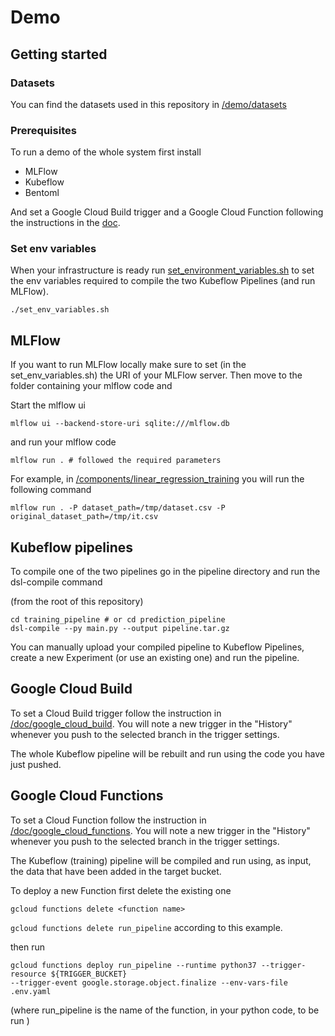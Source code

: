 # Demo

## Getting started

### Datasets
You can find the datasets used in this repository in [/demo/datasets](/demo/datasets)

### Prerequisites
To run a demo of the whole system first install
* MLFlow
* Kubeflow
* Bentoml

And set a Google Cloud Build trigger and a Google Cloud Function following the instructions in the [doc](/doc). 

### Set env variables
When your infrastructure is ready run [set_environment_variables.sh](set_environment_variables.sh) to set the env
variables required to compile the two Kubeflow Pipelines (and run MLFlow).

```
./set_env_variables.sh
```

## MLFlow
If you want to run MLFlow locally make sure to set (in the set_env_variables.sh) the URI of your MLFlow server.
Then move to the folder containing your mlflow code and

Start the mlflow ui
```
mlflow ui --backend-store-uri sqlite:///mlflow.db
```

and run your mlflow code
```
mlflow run . # followed the required parameters
```

For example, in [/components/linear_regression_training](/components/linear_regression_training) you will run the
following command

```
mlflow run . -P dataset_path=/tmp/dataset.csv -P original_dataset_path=/tmp/it.csv
```

## Kubeflow pipelines
To compile one of the two pipelines go in the pipeline directory and run the dsl-compile command

(from the root of this repository)
```
cd training_pipeline # or cd prediction_pipeline
dsl-compile --py main.py --output pipeline.tar.gz
```

You can manually upload your compiled pipeline to Kubeflow Pipelines, create a new Experiment (or use an existing one)
and run the pipeline.

## Google Cloud Build
To set a Cloud Build trigger follow the instruction in [/doc/google_cloud_build](/doc/google_cloud_build).
You will note a new trigger in the "History" whenever you push to the selected branch in the trigger settings.

The whole Kubeflow pipeline will be rebuilt and run using the code you have just pushed.

## Google Cloud Functions
To set a Cloud Function follow the instruction in [/doc/google_cloud_functions](/doc/google_cloud_functions).
You will note a new trigger in the "History" whenever you push to the selected branch in the trigger settings.

The Kubeflow (training) pipeline will be compiled and run using, as input, the data that have been added in the target
 bucket.
 
To deploy a new Function first delete the existing one

```
gcloud functions delete <function name>
```

```gcloud functions delete run_pipeline``` according to this example.

then run 

 ```
gcloud functions deploy run_pipeline --runtime python37 --trigger-resource ${TRIGGER_BUCKET}
--trigger-event google.storage.object.finalize --env-vars-file .env.yaml
```

(where run_pipeline is the name of the function, in your python code, to be run )